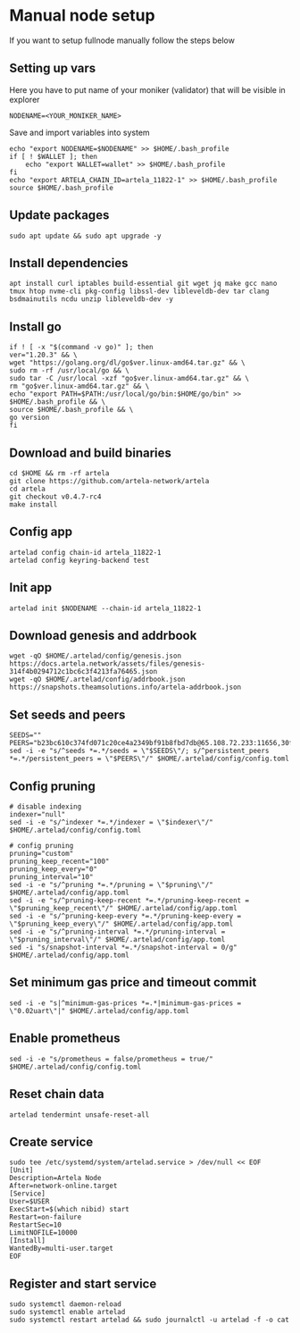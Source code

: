 # Manual node setup
If you want to setup fullnode manually follow the steps below

## Setting up vars
Here you have to put name of your moniker (validator) that will be visible in explorer
```
NODENAME=<YOUR_MONIKER_NAME>
```

Save and import variables into system
```
echo "export NODENAME=$NODENAME" >> $HOME/.bash_profile
if [ ! $WALLET ]; then
	echo "export WALLET=wallet" >> $HOME/.bash_profile
fi
echo "export ARTELA_CHAIN_ID=artela_11822-1" >> $HOME/.bash_profile
source $HOME/.bash_profile
```

## Update packages
```
sudo apt update && sudo apt upgrade -y
```

## Install dependencies
```
apt install curl iptables build-essential git wget jq make gcc nano tmux htop nvme-cli pkg-config libssl-dev libleveldb-dev tar clang bsdmainutils ncdu unzip libleveldb-dev -y
```

## Install go
```
if ! [ -x "$(command -v go)" ]; then
ver="1.20.3" && \
wget "https://golang.org/dl/go$ver.linux-amd64.tar.gz" && \
sudo rm -rf /usr/local/go && \
sudo tar -C /usr/local -xzf "go$ver.linux-amd64.tar.gz" && \
rm "go$ver.linux-amd64.tar.gz" && \
echo "export PATH=$PATH:/usr/local/go/bin:$HOME/go/bin" >> $HOME/.bash_profile && \
source $HOME/.bash_profile && \
go version
fi
```

## Download and build binaries
```
cd $HOME && rm -rf artela
git clone https://github.com/artela-network/artela
cd artela
git checkout v0.4.7-rc4
make install
```

## Config app
```
artelad config chain-id artela_11822-1
artelad config keyring-backend test
```

## Init app
```
artelad init $NODENAME --chain-id artela_11822-1
```

## Download genesis and addrbook
```
wget -qO $HOME/.artelad/config/genesis.json https://docs.artela.network/assets/files/genesis-314f4b0294712c1bc6c3f4213fa76465.json
wget -qO $HOME/.artelad/config/addrbook.json https://snapshots.theamsolutions.info/artela-addrbook.json
```

## Set seeds and peers
```
SEEDS=""
PEERS="b23bc610c374fd071c20ce4a2349bf91b8fbd7db@65.108.72.233:11656,30fb0055aced21472a01911353101bc4cd356bb3@47.89.230.117:26656,9e2fbfc4b32a1b013e53f3fc9b45638f4cddee36@47.254.66.177:26656,978dee673bd447147f61aa5a1bdaabdfb8f8b853@47.88.57.107:26656,aa416d3628dcce6e87d4b92d1867c8eca36a70a7@47.254.93.86:26656"
sed -i -e "s/^seeds *=.*/seeds = \"$SEEDS\"/; s/^persistent_peers *=.*/persistent_peers = \"$PEERS\"/" $HOME/.artelad/config/config.toml
```

## Config pruning
```
# disable indexing
indexer="null"
sed -i -e "s/^indexer *=.*/indexer = \"$indexer\"/" $HOME/.artelad/config/config.toml

# config pruning
pruning="custom"
pruning_keep_recent="100"
pruning_keep_every="0"
pruning_interval="10"
sed -i -e "s/^pruning *=.*/pruning = \"$pruning\"/" $HOME/.artelad/config/app.toml
sed -i -e "s/^pruning-keep-recent *=.*/pruning-keep-recent = \"$pruning_keep_recent\"/" $HOME/.artelad/config/app.toml
sed -i -e "s/^pruning-keep-every *=.*/pruning-keep-every = \"$pruning_keep_every\"/" $HOME/.artelad/config/app.toml
sed -i -e "s/^pruning-interval *=.*/pruning-interval = \"$pruning_interval\"/" $HOME/.artelad/config/app.toml
sed -i "s/snapshot-interval *=.*/snapshot-interval = 0/g" $HOME/.artelad/config/app.toml
```

## Set minimum gas price and timeout commit
```
sed -i -e "s|^minimum-gas-prices *=.*|minimum-gas-prices = \"0.02uart\"|" $HOME/.artelad/config/app.toml
```

## Enable prometheus
```
sed -i -e "s/prometheus = false/prometheus = true/" $HOME/.artelad/config/config.toml
```

## Reset chain data
```
artelad tendermint unsafe-reset-all
```

## Create service
```
sudo tee /etc/systemd/system/artelad.service > /dev/null << EOF
[Unit]
Description=Artela Node
After=network-online.target
[Service]
User=$USER
ExecStart=$(which nibid) start
Restart=on-failure
RestartSec=10
LimitNOFILE=10000
[Install]
WantedBy=multi-user.target
EOF
```

## Register and start service
```
sudo systemctl daemon-reload
sudo systemctl enable artelad
sudo systemctl restart artelad && sudo journalctl -u artelad -f -o cat
```
